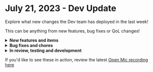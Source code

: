 # July 21, 2023 - Dev Update

Explore what new changes the Dev team has deployed in the last week!

This can be anything from new features, bug fixes or QoL changes!

<details>

<summary><strong>New features and items</strong></summary>

* Added the ability to modify trigger criteria when unpacking a crate

</details>

<details>

<summary><strong>Bug fixes and chores</strong></summary>

* Updated pax8 logo
* Fixed some UI errors when unpacking a crate again after new crate triggers are added
* Fix a bug where multiselect fields were displaying the value of the selection instead of the label after saving
* Fixed a bug where form builder would crash when using "Set" as an action on dynamic fields
* Fixed a bug where form conditional for multi-select fields where the Set Value field was displaying raw json instead of prettified json

</details>

<details>

<summary><strong>In review, testing and development</strong></summary>

* Crate marketplace filter on tags
* New Crate Details page
* Workflow builder notes feature and task multi-select
* Fix a bug where not all organization pickers are showing results recursively
* Fix microsoft logo for login screen
* Upgrade frontend and graph-api from NodeJS 16 to NodeJS 18
* Fix a bug with datto psa webhooks where a 200 response is always returned even when the request isn't valid

</details>

If you'd like to see these in action, review the latest [Open Mic recording here](../../roc-open-mics/2023-roc-open-mics/july-21st-2023-transform-er-s-jinja-in-disguise.md)
